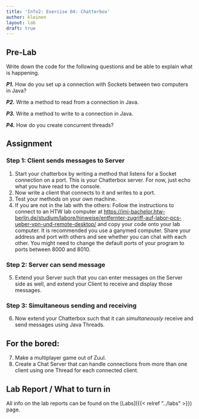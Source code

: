 ```yaml
---
title: 'Info2: Exercise 04: Chatterbox'
author: kleinen
layout: lab
draft: true
---
```


## Pre-Lab
Write down the code for the following questions and be able to explain what is happening.

***P1.*** How do you set up a connection with Sockets between two computers in Java?

***P2.*** Write a method to read from a connection in Java.

***P3.*** Write a method to write to a connection in Java.

***P4.*** How do you create concurrent threads?

## Assignment

### Step 1: Client sends messages to Server
1. Start your chatterbox by writing a method that listens for a Socket connection on a port. This is your Chatterbox server.  For now, just echo what you have read to the console.
2. Now write a client that connects to it and writes to a port.
3. Test your methods on your own machine.
4. If you are not in the lab with the others: Follow the instructions to connect to an HTW lab computer at https://imi-bachelor.htw-berlin.de/studium/labore/hinweise/entfernter-zugriff-auf-labor-pcs-ueber-vpn-und-remote-desktop/ and copy your code onto your lab computer. It is recommended you use a ganymed computer. Share your address and port with others and see whether you can chat with each other. You might need to change the default ports of your program to ports between 8000 and 8010.

### Step 2: Server can send message
5. Extend your Server such that you can enter messages on the Server side as well, and extend your Client to receive and display those messages.

### Step 3: Simultaneous sending and receiving
6. Now extend your Chatterbox such that it can *simultaneously* receive and send messages using Java Threads.

## For the bored:
7. Make a multiplayer game out of Zuul.
8. Create a Chat Server that can handle connections from more than one client using one Thread for each connected client.

## Lab Report / What to turn in
All info on the lab reports can be found on the [Labs]({{< relref "../labs" >}}) page.
